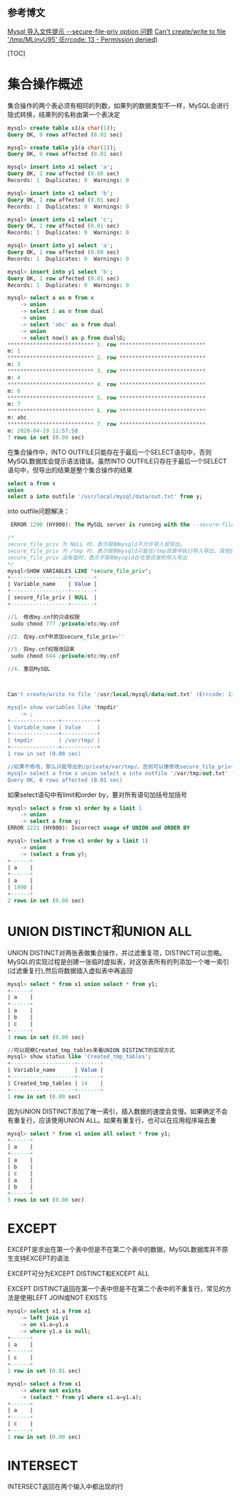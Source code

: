 ## 参考博文
[Mysql 导入文件提示 --secure-file-priv option 问题](https://www.cnblogs.com/Braveliu/p/10728162.html)
[Can't create/write to file '/tmp/MLjnvU95' (Errcode: 13 - Permission denied)](https://www.cnblogs.com/kerrycode/p/9922950.html)

[TOC]

# 集合操作概述

集合操作的两个表必须有相同的列数，如果列的数据类型不一样，MySQL会进行隐式转换，结果列的名称由第一个表决定

```SQL
mysql> create table x1(a char(1));
Query OK, 0 rows affected (0.01 sec)

mysql> create table y1(a char(1));
Query OK, 0 rows affected (0.01 sec)

mysql> insert into x1 select 'a';
Query OK, 1 row affected (0.00 sec)
Records: 1  Duplicates: 0  Warnings: 0

mysql> insert into x1 select 'b';
Query OK, 1 row affected (0.01 sec)
Records: 1  Duplicates: 0  Warnings: 0

mysql> insert into x1 select 'c';
Query OK, 1 row affected (0.01 sec)
Records: 1  Duplicates: 0  Warnings: 0

mysql> insert into y1 select 'a';
Query OK, 1 row affected (0.00 sec)
Records: 1  Duplicates: 0  Warnings: 0

mysql> insert into y1 select 'b';
Query OK, 1 row affected (0.01 sec)
Records: 1  Duplicates: 0  Warnings: 0

mysql> select a as m from x
    -> union
    -> select 1 as n from dual
    -> union
    -> select 'abc' as o from dual
    -> union
    -> select now() as p from dual\G;
*************************** 1. row ***************************
m: 1
*************************** 2. row ***************************
m: 3
*************************** 3. row ***************************
m: 4
*************************** 4. row ***************************
m: 6
*************************** 5. row ***************************
m: 7
*************************** 6. row ***************************
m: abc
*************************** 7. row ***************************
m: 2020-04-19 11:57:58
7 rows in set (0.00 sec)
```

在集合操作中，INTO OUTFILE只能存在于最后一个SELECT语句中，否则MySQL数据库会提示语法错误。虽然INTO OUTFILE只存在于最后一个SELECT语句中，但导出的结果是整个集合操作的结果
```SQL
select a from x 
union 
select a into outfile '/usr/local/mysql/data/out.txt' from y;
```
into outfile问题解决：
```SQL
 ERROR 1290 (HY000): The MySQL server is running with the --secure-file-priv option so it cannot execute this statement

/*
secure_file_priv 为 NULL 时，表示限制mysqld不允许导入或导出。
secure_file_priv 为 /tmp 时，表示限制mysqld只能在/tmp目录中执行导入导出，其他目录不能执行。
secure_file_priv 没有值时，表示不限制mysqld在任意目录的导入导出
*/
mysql>SHOW VARIABLES LIKE "secure_file_priv";
+------------------+-------+
| Variable_name    | Value |
+------------------+-------+
| secure_file_priv | NULL  |
+------------------+-------+

//1. 修改my.cnf的只读权限
 sudo chmod 777 /private/etc/my.cnf

//2. 在my.cnf中添加secure_file_priv=''

//3. 将my.cnf权限改回来
 sudo chmod 644 /private/etc/my.cnf 

//4. 重启MySQL



Can't create/write to file '/usr/local/mysql/data/out.txt' (Errcode: 13 - Permission denied)

mysql> show variables like 'tmpdir'
    -> ;
+---------------+-----------+
| Variable_name | Value     |
+---------------+-----------+
| tmpdir        | /var/tmp/ |
+---------------+-----------+
1 row in set (0.00 sec)

//如果不修改，那么只能导出到/private/var/tmp/。否则可以像修改secure_file_priv一样修改
mysql> select a from x union select a into outfile '/var/tmp/out.txt' from y; 
Query OK, 6 rows affected (0.01 sec)
```


如果select语句中有limit和order by，要对所有语句加括号加括号
```SQL
mysql> select a from x1 order by a limit 1
    -> union
    -> select a from y;
ERROR 1221 (HY000): Incorrect usage of UNION and ORDER BY

mysql> (select a from x1 order by a limit 1) 
    -> union 
    -> (select a from y);
+------+
| a    |
+------+
| a    |
| 1990 |
+------+
2 rows in set (0.00 sec)
```

# UNION DISTINCT和UNION ALL
UNION DISTINCT对两张表做集合操作，并过滤重复项，DISTINCT可以忽略。MySQL的实现过程是创建一张临时虚拟表，对这张表所有的列添加一个唯一索引(过滤重复行),然后将数据插入虚拟表中再返回
```SQL
mysql> select * from x1 union select * from y1;
+------+
| a    |
+------+
| a    |
| b    |
| c    |
+------+
3 rows in set (0.00 sec)

//可以观察Created_tmp_tables来看UNION DISTINCT的实现方式
mysql> show status like 'Created_tmp_tables';
+--------------------+-------+
| Variable_name      | Value |
+--------------------+-------+
| Created_tmp_tables | 14    |
+--------------------+-------+
1 row in set (0.00 sec)
```

因为UNION DISTINCT添加了唯一索引，插入数据的速度会变慢。如果确定不会有重复行，应该使用UNION ALL。如果有重复行，也可以在应用程序端去重
```SQL
mysql> select * from x1 union all select * from y1;
+------+
| a    |
+------+
| a    |
| b    |
| c    |
| a    |
| b    |
+------+
5 rows in set (0.00 sec)
```

# EXCEPT
EXCEPT是求出在第一个表中但是不在第二个表中的数据，MySQL数据库并不原生支持EXCEPT的语法

EXCEPT可分为EXCEPT DISTINCT和EXCEPT ALL

EXCEPT DISTINCT返回在第一个表中但是不在第二个表中的不重复行，常见的方法是使用LEFT JOIN或NOT EXISTS
```SQL
mysql> select x1.a from x1
    -> left join y1
    -> on x1.a=y1.a
    -> where y1.a is null;
+------+
| a    |
+------+
| c    |
+------+
1 row in set (0.01 sec)

mysql> select a from x1
    -> where not exists
    -> (select * from y1 where x1.a=y1.a);
+------+
| a    |
+------+
| c    |
+------+
1 row in set (0.00 sec)
```

# INTERSECT
INTERSECT返回在两个输入中都出现的行